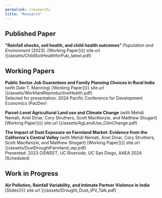 ```yaml
---
permalink: /research/
title: "Research"
---
```

## Published Paper
**"Rainfall shocks, soil health, and child health outcomes"** *Population and Environment* (2023). [Working Paper]({{ site.url }}/assets/ChildSoilHealthforPub_latest.pdf)
## Working Papers
**Public Sector Job Guarantees and Family Planning Choices in Rural India** (with Dale T. Manning) [Working Paper]({{ site.url }}/assets/WorkfareReproductiveHealth.pdf)
    <br>Selected for presentation: 2024 Pacific Conference for Development Economics (PacDev)
    
**Parcel-Level Agricultural Land use and Climate Change** (with Mehdi Nemati, Ariel Dinar, Cory Struthers, Scott MacKenzie, and Matthew Shugart) [Working Paper]({{ site.url }}/assets/AgLandUse_ClimChange.pdf)

**The Impact of Dust Exposure on Farmland Market: Evidence from the California's Central Valley** (with Mehdi Nemati, Ariel Dinar, Cory Struthers, Scott MacKenzie, and Matthew Shugart) [Working Paper]({{ site.url }}/assets/DustDroughtFarmland_wp.pdf)
   <br> Presented: 2023 OSWEET, UC Riverside, UC San Diego, AAEA 2024 (Scheduled)
   
## Work in Progress
**Air Pollution, Rainfall Variability, and Intimate Partner Violence in India** [Slides]({{ site.url }}/assets/Drought_Dust_IPV_Talk.pdf)





